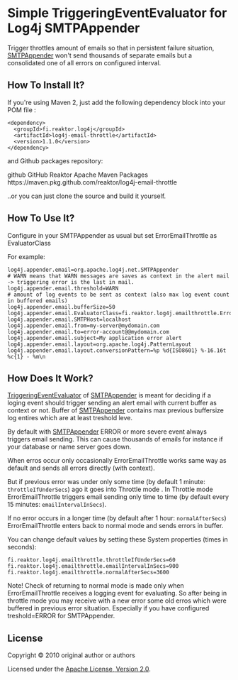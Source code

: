Simple TriggeringEventEvaluator for Log4j SMTPAppender
======================================================

Trigger throttles amount of emails so that in persistent failure situation,
[SMTPAppender] won't send thousands of separate emails but a consolidated one of all errors on configured interval.

How To Install It?
-----------------

If you're using Maven 2, just add the following dependency block into your POM file :

    <dependency>
      <groupId>fi.reaktor.log4j</groupId>
      <artifactId>log4j-email-throttle</artifactId>
      <version>1.1.0</version>
    </dependency>

  and Github packages repository:

  <repository>
      <id>github</id>
      <name>GitHub Reaktor Apache Maven Packages</name>
      <url>https://maven.pkg.github.com/reaktor/log4j-email-throttle</url>
  </repository>

..or you can just clone the source and build it yourself.

How To Use It?
--------------

Configure in your SMTPAppender as usual but set ErrorEmailThrottle as EvaluatorClass

For example:

    log4j.appender.email=org.apache.log4j.net.SMTPAppender
    # WARN means that WARN messages are saves as context in the alert mail -> triggering error is the last in mail.
    log4j.appender.email.threshold=WARN
    # amount of log events to be sent as context (also max log event count in buffered emails)
    log4j.appender.email.bufferSize=50
    log4j.appender.email.EvaluatorClass=fi.reaktor.log4j.emailthrottle.ErrorEmailThrottle
    log4j.appender.email.SMTPHost=localhost
    log4j.appender.email.from=my-server@mydomain.com
    log4j.appender.email.to=error-account@@mydomain.com
    log4j.appender.email.subject=My application error alert
    log4j.appender.email.layout=org.apache.log4j.PatternLayout
    log4j.appender.email.layout.conversionPattern=%p %d{ISO8601} %-16.16t %c{1} - %m\n

How Does It Work?
-----------------

[TriggeringEventEvaluator] of [SMTPAppender] is meant for deciding if a loging event should trigger sending an alert email with current buffer as context or not.
Buffer of [SMTPAppender] contains max previous buffersize log entires which are at least treshold leve.

By default with [SMTPAppender] ERROR or more severe event always triggers email sending.
This can cause thousands of emails for instance if your database or name server goes down.

When erros occur only occasionally ErrorEmailThrottle works same way as default and sends all errors directly (with context).

But if previous error was under only some time (by default 1 minute: `throttleIfUnderSecs`) ago it goes into Throttle mode .
In Throttle mode ErrorEmailThrottle triggers email sending only time to time (by default every 15 minutes: `emailIntervalInSecs`).

If no error occurs in a longer time (by default after 1 hour: `normalAfterSecs`) ErrorEmailThrottle enters back to normal mode and sends errors in buffer.

You can change default values by setting these System properties (times in seconds):

    fi.reaktor.log4j.emailthrottle.throttleIfUnderSecs=60
    fi.reaktor.log4j.emailthrottle.emailIntervalInSecs=900
    fi.reaktor.log4j.emailthrottle.normalAfterSecs=3600

Note! Check of returning to normal mode is made only when ErrorEmailThrottle receives a logging event for evaluating.
So after being in throttle mode you may receive with a new error some old erros which were buffered in previous error situation.
Especially if you have configured treshold=ERROR for SMTPAppender.


[SMTPAppender]: http://logging.apache.org/log4j/1.2/apidocs/org/apache/log4j/net/SMTPAppender.html
[TriggeringEventEvaluator]: http://logging.apache.org/log4j/1.2/apidocs/org/apache/log4j/spi/TriggeringEventEvaluator.html

License
-------

Copyright © 2010 original author or authors

Licensed under the
[Apache License, Version 2.0](http://www.apache.org/licenses/LICENSE-2.0).
